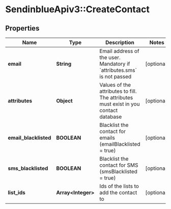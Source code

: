 # SendinblueApiv3::CreateContact

## Properties
Name | Type | Description | Notes
------------ | ------------- | ------------- | -------------
**email** | **String** | Email address of the user. Mandatory if &#x60;attributes.sms&#x60; is not passed | [optional] 
**attributes** | **Object** | Values of the attributes to fill. The attributes must exist in you contact database | [optional] 
**email_blacklisted** | **BOOLEAN** | Blacklist the contact for emails (emailBlacklisted &#x3D; true) | [optional] 
**sms_blacklisted** | **BOOLEAN** | Blacklist the contact for SMS (smsBlacklisted &#x3D; true) | [optional] 
**list_ids** | **Array&lt;Integer&gt;** | Ids of the lists to add the contact to | [optional] 


